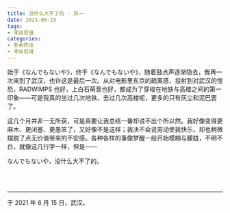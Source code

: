 ```yaml
---
title: 没什么大不了的 - 其一
date: 2021-06-15
tags:
- 寻丝觅缝
categories:
- 多余的话
- 寻丝觅缝
---
```


始于《なんでもないや》，终于《なんでもないや》，随着鼓点声逐渐隐去，我再一次来到了武汉，也许这是最后一次。从对电影里东京的疏离感，投射到对武汉的惶恐，RADWIMPS 也好，上白石萌音也好，都成为了穿梭在地铁与高楼之间的第一印象——可是我真的坐过几次地铁、去过几次高楼呢，更多的只有灰尘和泥巴罢了。

这几个月并非一无所获，可是真要让我总结一番却说不出个所以然。我好像变得更麻木、更闭塞、更愚笨了，又好像不是这样；我决不会说劳动使我快乐，却也稍微摆脱了点无价值带来的不安感。各种各样的事像梦醒一般开始模糊与朦胧，不明不白，就像这几行字一样，但是——

なんでもないや，没什么大不了的。

<br>

<br>

------

于 2021 年 6 月 15 日，武汉。
